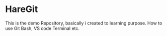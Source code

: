 # HareGit
This is the demo Repository, basically i created to learning purpose. How to use Git Bash, VS code Terminal etc.
